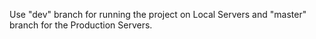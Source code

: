 Use "dev" branch for running the project on Local Servers and "master" branch for the Production Servers.